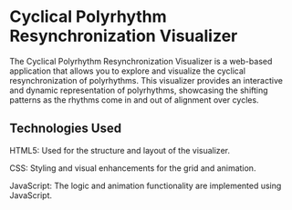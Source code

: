 # Cyclical Polyrhythm Resynchronization Visualizer

The Cyclical Polyrhythm Resynchronization Visualizer is a web-based application that allows you to explore and visualize the cyclical resynchronization of polyrhythms. This visualizer provides an interactive and dynamic representation of polyrhythms, showcasing the shifting patterns as the rhythms come in and out of alignment over cycles.

## Technologies Used

HTML5: Used for the structure and layout of the visualizer.

CSS: Styling and visual enhancements for the grid and animation.

JavaScript: The logic and animation functionality are implemented using JavaScript.
